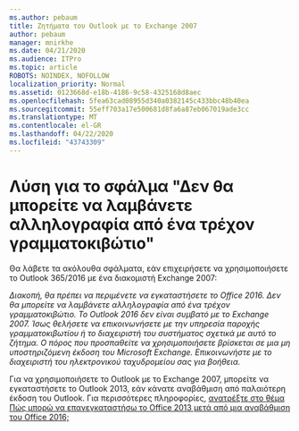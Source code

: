 ```yaml
---
ms.author: pebaum
title: Ζητήματα του Outlook με το Exchange 2007
author: pebaum
manager: mnirkhe
ms.date: 04/21/2020
ms.audience: ITPro
ms.topic: article
ROBOTS: NOINDEX, NOFOLLOW
localization_priority: Normal
ms.assetid: 0123668d-e18b-4186-9c58-4325168d8aec
ms.openlocfilehash: 5fea63cad08955d340a0382145c433bbc48b40ea
ms.sourcegitcommit: 55eff703a17e500681d8fa6a87eb067019ade3cc
ms.translationtype: MT
ms.contentlocale: el-GR
ms.lasthandoff: 04/22/2020
ms.locfileid: "43743309"
---
```

# <a name="solution-for-error-you-wont-be-able-to-receive-mail-from-a-current-mailbox"></a>Λύση για το σφάλμα "Δεν θα μπορείτε να λαμβάνετε αλληλογραφία από ένα τρέχον γραμματοκιβώτιο"
Θα λάβετε τα ακόλουθα σφάλματα, εάν επιχειρήσετε να χρησιμοποιήσετε το Outlook 365/2016 με ένα διακομιστή Exchange 2007:

*Διακοπή, θα πρέπει να περιμένετε να εγκαταστήσετε το Office 2016. Δεν θα μπορείτε να λαμβάνετε αλληλογραφία από ένα τρέχον γραμματοκιβώτιο. Το Outlook 2016 δεν είναι συμβατό με το Exchange 2007. Ίσως θελήσετε να επικοινωνήσετε με την υπηρεσία παροχής γραμματοκιβωτίου ή το διαχειριστή του συστήματος σχετικά με αυτό το ζήτημα. Ο πόρος που προσπαθείτε να χρησιμοποιήσετε βρίσκεται σε μια μη υποστηριζόμενη έκδοση του Microsoft Exchange. Επικοινωνήστε με το διαχειριστή του ηλεκτρονικού ταχυδρομείου σας για βοήθεια.*

Για να χρησιμοποιήσετε το Outlook με το Exchange 2007, μπορείτε να εγκαταστήσετε το Outlook 2013, εάν κάνατε αναβάθμιση από παλαιότερη έκδοση του Outlook. Για περισσότερες πληροφορίες, [ανατρέξτε στο θέμα Πώς μπορώ να επανεγκαταστήσω το Office 2013 μετά από μια αναβάθμιση του Office 2016;](https://support.office.com/article/a6ca92f4-cbb4-4609-9fdb-f8d3dd6812f3)